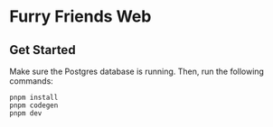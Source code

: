 # Furry Friends Web

## Get Started

Make sure the Postgres database is running. Then, run the following commands:

```
pnpm install
pnpm codegen
pnpm dev
```
